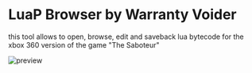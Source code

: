 # LuaP Browser by Warranty Voider

this tool allows to open, browse, edit and saveback lua bytecode for the xbox 360 version of the game "The Saboteur"

![preview](https://i.imgur.com/v5NyEqr.png)
